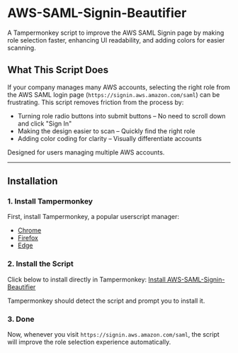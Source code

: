 # AWS-SAML-Signin-Beautifier

A Tampermonkey script to improve the AWS SAML Signin page by making role selection faster, enhancing UI readability, and adding colors for easier scanning.

## What This Script Does

If your company manages many AWS accounts, selecting the right role from the AWS SAML login page (`https://signin.aws.amazon.com/saml`) can be frustrating. This script removes friction from the process by:

- Turning role radio buttons into submit buttons – No need to scroll down and click "Sign In"
- Making the design easier to scan – Quickly find the right role
- Adding color coding for clarity – Visually differentiate accounts

Designed for users managing multiple AWS accounts.

---

## Installation

### 1. Install Tampermonkey

First, install Tampermonkey, a popular userscript manager:

- [Chrome](https://chrome.google.com/webstore/detail/tampermonkey/dhdgffkkebhmkfjojejmpbldmpobfkfo)
- [Firefox](https://addons.mozilla.org/en-US/firefox/addon/tampermonkey/)
- [Edge](https://microsoftedge.microsoft.com/addons/detail/tampermonkey/)

### 2. Install the Script

Click below to install directly in Tampermonkey:
[Install AWS-SAML-Signin-Beautifier](https://github.com/jared-christensen/AWS-SAML-Signin-Beautifier/raw/main/aws-saml-signin-beautifier.user.js)

Tampermonkey should detect the script and prompt you to install it.

### 3. Done

Now, whenever you visit `https://signin.aws.amazon.com/saml`, the script will improve the role selection experience automatically.
